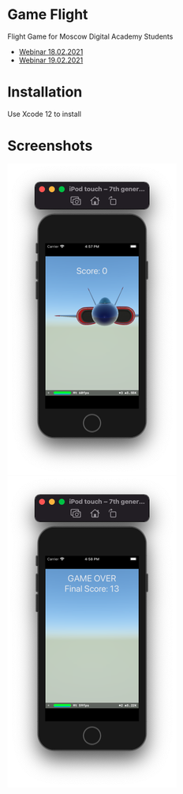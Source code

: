 # Game Flight

Flight Game for Moscow Digital Academy Students

* [Webinar 18.02.2021](https://ios.m-d-a.ru/180221)
* [Webinar 19.02.2021](https://ios.m-d-a.ru/190221)

# Installation

Use Xcode 12 to install

# Screenshots

![Screenshot 1](https://github.com/dbystruev/Game-Flight/blob/main/Game%20Flight/Screenshots/Screenshot01.png?raw=true)
![Screenshot 2](https://github.com/dbystruev/Game-Flight/blob/main/Game%20Flight/Screenshots/Screenshot02.png?raw=true)
